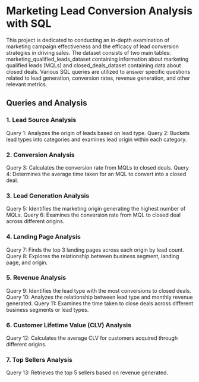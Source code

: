 # Marketing Lead Conversion Analysis with SQL

This project is dedicated to conducting an in-depth examination of marketing campaign effectiveness and the efficacy of lead conversion strategies in driving sales. The dataset consists of two main tables: marketing_qualified_leads_dataset containing information about marketing qualified leads (MQLs) and closed_deals_dataset containing data about closed deals. Various SQL queries are utilized to answer specific questions related to lead generation, conversion rates, revenue generation, and other relevant metrics.

## Queries and Analysis
### 1. Lead Source Analysis
Query 1: Analyzes the origin of leads based on lead type.
Query 2: Buckets lead types into categories and examines lead origin within each category.
### 2. Conversion Analysis
Query 3: Calculates the conversion rate from MQLs to closed deals.
Query 4: Determines the average time taken for an MQL to convert into a closed deal.
### 3. Lead Generation Analysis
Query 5: Identifies the marketing origin generating the highest number of MQLs.
Query 6: Examines the conversion rate from MQL to closed deal across different origins.
### 4. Landing Page Analysis
Query 7: Finds the top 3 landing pages across each origin by lead count.
Query 8: Explores the relationship between business segment, landing page, and origin.
### 5. Revenue Analysis
Query 9: Identifies the lead type with the most conversions to closed deals.
Query 10: Analyzes the relationship between lead type and monthly revenue generated.
Query 11: Examines the time taken to close deals across different business segments or lead types.
### 6. Customer Lifetime Value (CLV) Analysis
Query 12: Calculates the average CLV for customers acquired through different origins.
### 7. Top Sellers Analysis
Query 13: Retrieves the top 5 sellers based on revenue generated.
